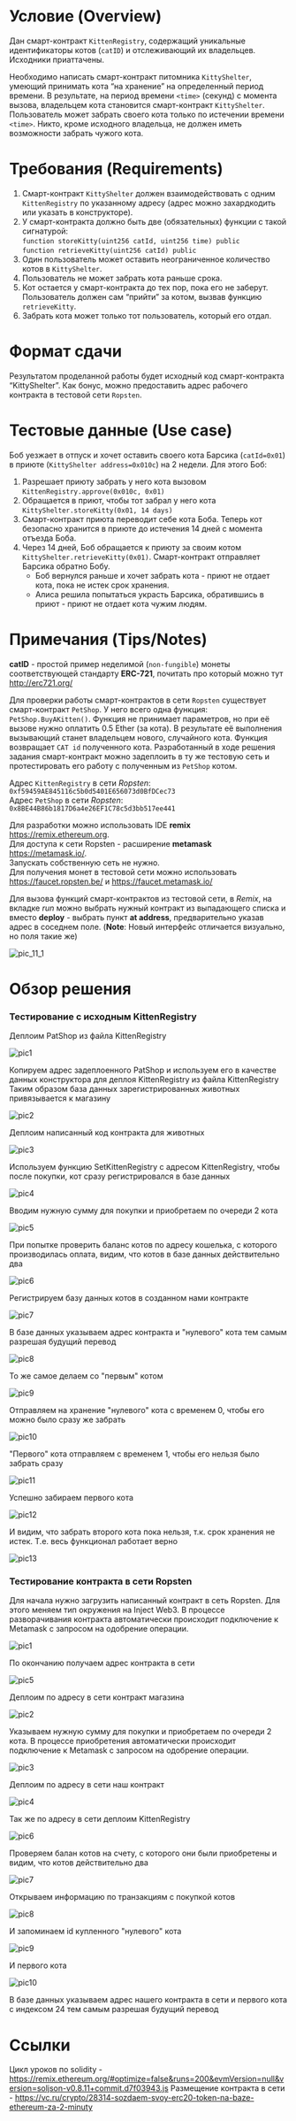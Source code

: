 # Условие (Overview)
Дан смарт-контракт `KittenRegistry`, содержащий уникальные идентификаторы котов (`catID`) и отслеживающий их владельцев. Исходники приаттачены.  

Необходимо написать смарт-контракт питомника `KittyShelter`, умеющий принимать кота “на хранение” на определенный период времени. В результате, на период времени `<time>` (секунд) с момента вызова, владельцем кота становится смарт-контракт `KittyShelter`. Пользователь может забрать своего кота только по истечении времени `<time>`. Никто, кроме исходного владельца, не должен иметь возможности забрать чужого кота.

# Требования (Requirements)
1.	Смарт-контракт `KittyShelter` должен взаимодействовать с одним `KittenRegistry` по указанному адресу (адрес можно захардкодить или указать в конструкторе).
2.	У смарт-контракта должно быть две (обязательных) функции с такой сигнатурой:  
`function storeKitty(uint256 catId, uint256 time) public`  
`function retrieveKitty(uint256 catId) public`
3.	Один пользователь может оставить неограниченное количество котов в `KittyShelter`.
4.	Пользователь не может забрать кота раньше срока.
5.	Кот остается у смарт-контракта до тех пор, пока его не заберут. Пользователь должен сам “прийти” за котом, вызвав функцию `retrieveKitty`.
6.	Забрать кота может только тот пользователь, который его отдал.

# Формат сдачи
Результатом проделанной работы будет исходный код смарт-контракта “KittyShelter”. Как бонус, можно предоставить адрес рабочего контракта в тестовой сети `Ropsten`.

# Тестовые данные (Use case)
Боб уезжает в отпуск и хочет оставить своего кота Барсика (`catId=0x01`) в приюте (`KittyShelter address=0x010c`) на 2 недели. Для этого Боб:
1.	Разрешает приюту забрать у него кота вызовом `KittenRegistry.approve(0x010c, 0x01)`
2.	Обращается в приют, чтобы тот забрал у него кота `KittyShelter.storeKitty(0x01, 14 days)`
3.	Смарт-контракт приюта переводит себе кота Боба. Теперь кот безопасно хранится в приюте до истечения 14 дней с момента отъезда Боба.
4.	Через 14 дней, Боб обращается к приюту за своим котом `KittyShelter.retrieveKitty(0x01)`. Смарт-контракт отправляет Барсика обратно Бобу.
    - Боб вернулся раньше и хочет забрать кота - приют не отдает кота, пока не истек срок хранения.
    - Алиса решила попытаться украсть Барсика, обратившись в приют - приют не отдает кота чужим людям.

# Примечания (Tips/Notes)
**catID** - простой пример неделимой (`non-fungible`) монеты соответствующей стандарту **ERC-721**, почитать про который можно тут http://erc721.org/  

Для проверки работы смарт-контрактов в сети `Ropsten` существует смарт-контракт `PetShop`. У него всего одна функция: `PetShop.BuyAKitten()`. Функция не принимает параметров, но при её вызове нужно оплатить 0.5 Ether (за кота). В результате её выполнения вызывающий станет владельцем нового, случайного кота. Функция возвращает `CAT id` полученного кота. Разработанный в ходе решения задания смарт-контракт можно задеплоить в ту же тестовую сеть и протестировать его работу с полученным из `PetShop` котом.  

Адрес `KittenRegistry` в сети *Ropsten*: `0xf59459AE845116c5b0d5401E656073d0BfDCec73`  
Адрес `PetShop` в сети *Ropsten*: `0x8BE44B86b1817D6a4e26EF1C78c5d3bb517ee441`  

Для разработки можно использовать IDE **remix** https://remix.ethereum.org.   
Для доступа к сети Ropsten - расширение **metamask** https://metamask.io/.   
Запускать собственную сеть не нужно.   
Для получения монет в тестовой сети можно использовать https://faucet.ropsten.be/ и https://faucet.metamask.io/  

Для вызова функций смарт-контрактов из тестовой сети, в *Remix*, на вкладке *run* можно выбрать нужный контракт из выпадающего списка и вместо **deploy** - выбрать пункт **at address**, предварительно указав адрес в соседнем поле. (**Note**: Новый интерфейс отличается визуально, но поля такие же)  

![pic_11_1](https://github.com/sotnikea/Apriorit/raw/main/part11/dz_11/img/pic_11_1.png)   

# Обзор решения
### Тестирование с исходным KittenRegistry
Деплоим PatShop из файла KittenRegistry  

![pic1](https://github.com/sotnikea/B_nTask11/raw/main/pic1/1.png)     

Копируем адрес задеплоенного PatShop и используем его в качестве данных конструктора для деплоя KittenRegistry из файла KittenRegistry  
Таким образом база данных зарегистрированных животных привязывается к магазину  

![pic2](https://github.com/sotnikea/B_nTask11/raw/main/pic1/2.png)    

Деплоим написанный код контракта для животных  

![pic3](https://github.com/sotnikea/B_nTask11/raw/main/pic1/3.png)    

Используем функцию SetKittenRegistry с адресом KittenRegistry, чтобы после покупки, кот сразу регистрировался в базе данных

![pic4](https://github.com/sotnikea/B_nTask11/raw/main/pic1/4.png)    

Вводим нужную сумму для покупки и приобретаем по очереди 2 кота

![pic5](https://github.com/sotnikea/B_nTask11/raw/main/pic1/5.png)    

При попытке проверить баланс котов по адресу кошелька, с которого производилась оплата, видим, что котов в базе данных действительно два

![pic6](https://github.com/sotnikea/B_nTask11/raw/main/pic1/6.png)    

Регистрируем базу данных котов в созданном нами контракте

![pic7](https://github.com/sotnikea/B_nTask11/raw/main/pic1/7.png)    

В базе данных указываем адрес контракта и "нулевого" кота тем самым разрешая будущий перевод

![pic8](https://github.com/sotnikea/B_nTask11/raw/main/pic1/8.png)   

То же самое делаем со "первым" котом

![pic9](https://github.com/sotnikea/B_nTask11/raw/main/pic1/9.png)    

Отправляем на хранение "нулевого" кота с временем 0, чтобы его можно было сразу же забрать

![pic10](https://github.com/sotnikea/B_nTask11/raw/main/pic1/10.png)    

"Первого" кота отправляем с временем 1, чтобы его нельзя было забрать сразу

![pic11](https://github.com/sotnikea/B_nTask11/raw/main/pic1/11.png)    

Успешно забираем первого кота 

![pic12](https://github.com/sotnikea/B_nTask11/raw/main/pic1/12.png)   

И видим, что забрать второго кота пока нельзя, т.к. срок хранения не истек. Т.е. весь функционал работает верно

![pic13](https://github.com/sotnikea/B_nTask11/raw/main/pic1/5.png)    

### Тестирование контракта в сети Ropsten 

Для начала нужно загрузить написанный контракт в сеть Ropsten. Для этого меняем тип окружения на Inject Web3. В процессе разворачивания контракта автоматически происходит подключение к Metamask с запросом на одобрение операции.

![pic1](https://github.com/sotnikea/B_nTask11/raw/main/pic2/1.png)     

По окончанию получаем адрес контракта в сети  

![pic5](https://github.com/sotnikea/B_nTask11/raw/main/pic2/5.png)     

Деплоим по адресу в сети контракт магазина  

![pic2](https://github.com/sotnikea/B_nTask11/raw/main/pic2/2.png)     

Указываем нужную сумму для покупки и приобретаем по очереди 2 кота. В процессе приобретения автоматически происходит подключение к Metamask с запросом на одобрение операции.

![pic3](https://github.com/sotnikea/B_nTask11/raw/main/pic2/3.png)     

Деплоим по адресу в сети наш контракт

![pic4](https://github.com/sotnikea/B_nTask11/raw/main/pic2/4.png)     

Так же по адресу в сети деплоим KittenRegistry

![pic6](https://github.com/sotnikea/B_nTask11/raw/main/pic2/6.png)     

Проверяем балан котов на счету, с которого они были приобретены и видим, что котов действительно два

![pic7](https://github.com/sotnikea/B_nTask11/raw/main/pic2/7.png)     

Открываем информацию по транзакциям с покупкой котов

![pic8](https://github.com/sotnikea/B_nTask11/raw/main/pic2/8.png)     

И запоминаем id купленного "нулевого" кота

![pic9](https://github.com/sotnikea/B_nTask11/raw/main/pic2/9.png)     

И первого кота

![pic10](https://github.com/sotnikea/B_nTask11/raw/main/pic2/10.png)     

В базе данных указываем адрес нашего контракта в сети и первого кота с индексом 24 тем самым разрешая будущий перевод




# Ссылки
Цикл уроков по solidity - https://remix.ethereum.org/#optimize=false&runs=200&evmVersion=null&version=soljson-v0.8.11+commit.d7f03943.js
Размещение контракта в сети - https://vc.ru/crypto/28314-sozdaem-svoy-erc20-token-na-baze-ethereum-za-2-minuty


